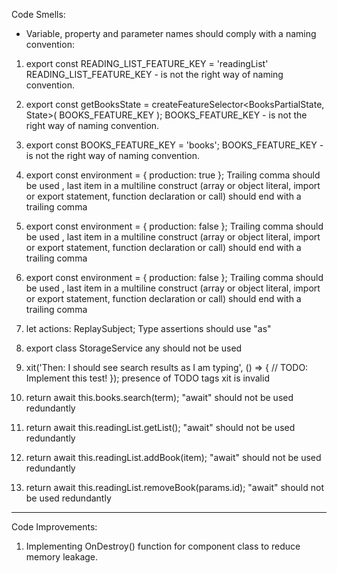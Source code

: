 Code Smells:
-  Variable, property and parameter names should comply with a naming convention:

1.  export const READING_LIST_FEATURE_KEY = 'readingList'
READING_LIST_FEATURE_KEY - is not the right way of naming convention.

2. export const getBooksState = createFeatureSelector<BooksPartialState, State>(
  BOOKS_FEATURE_KEY
);
BOOKS_FEATURE_KEY - is not the right way of naming convention.

3. export const BOOKS_FEATURE_KEY = 'books';
BOOKS_FEATURE_KEY - is not the right way of naming convention.

4. export const environment = {
  production: true
}; 
Trailing comma should be used , last item in a multiline construct (array or object literal, import or export statement, function declaration or call) should end with a trailing comma

5. export const environment = {
  production: false
};
Trailing comma should be used , last item in a multiline construct (array or object literal, import or export statement, function declaration or call) should end with a trailing comma

6. export const environment = {
  production: false
};
Trailing comma should be used , last item in a multiline construct (array or object literal, import or export statement, function declaration or call) should end with a trailing comma

7.   let actions: ReplaySubject<any>;
Type assertions should use "as"

8. export class StorageService<T extends object = any>
any should not be used

9.  xit('Then: I should see search results as I am typing', () => {
    // TODO: Implement this test!
  });
  presence of TODO tags
  xit is invalid 

10. return await this.books.search(term);
  "await" should not be used redundantly

11. return await this.readingList.getList();
  "await" should not be used redundantly

12. return await this.readingList.addBook(item);
  "await" should not be used redundantly

13. return await this.readingList.removeBook(params.id);
  "await" should not be used redundantly



--------------------------------------------------

Code Improvements:

1. Implementing OnDestroy() function for component class to reduce memory leakage.


